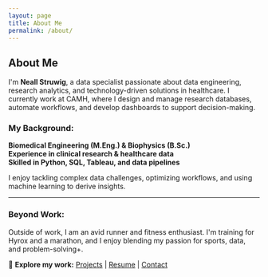 ```yaml
---
layout: page
title: About Me
permalink: /about/
---
```


## About Me

I'm **Neall Struwig**, a data specialist passionate about data engineering, research analytics, and technology-driven solutions in healthcare. I currently work at CAMH, where I design and manage research databases, automate workflows, and develop dashboards to support decision-making.

### My Background:
**Biomedical Engineering (M.Eng.) & Biophysics (B.Sc.)**  
**Experience in clinical research & healthcare data**  
**Skilled in Python, SQL, Tableau, and data pipelines**  

I enjoy tackling complex data challenges, optimizing workflows, and using machine learning to derive insights.

---

### Beyond Work:
Outside of work, I am an avid runner and fitness enthusiast. I'm training for Hyrox and a marathon, and I enjoy blending my passion for sports, data, and problem-solving+.

🚀 **Explore my work:** [Projects](./projects) | [Resume](./resume) | [Contact](./contact)

